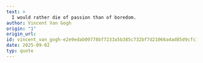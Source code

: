 ```yaml
---
text: >
  I would rather die of passion than of boredom.
author: Vincent Van Gogh
origin: "1"
origin_url: 
id: vincent_van_gogh-e2e9edab09778bf7233a5b385c732bf7d21066a4ad85d9cfc104c7256d7a9add
date: 2025-09-02
typ: quote
---
```

